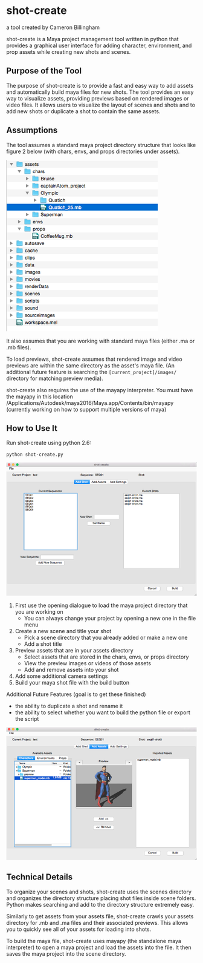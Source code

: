 # shot-create
a tool created by Cameron Billingham

shot-create is a Maya project management tool written in python that provides a graphical user interface for adding character, environment, and prop assets while creating new shots and scenes.

## Purpose of the Tool
The purpose of shot-create is to provide a fast and easy way to add assets and automatically build maya files for new shots. The tool provides an easy way to visualize assets, providing previews based on rendered images or video files. It allows users to visualize the layout of scenes and shots and to add new shots or duplicate a shot to contain the same assets.

## Assumptions
The tool assumes a standard maya project directory structure that looks like figure 2 below (with chars, envs, and props directories under assets).

![example-maya-project-directory](./images/shot-create-dir.png "figure 2: maya project directory")

It also assumes that you are working with standard maya files (either .ma or .mb files).

To load previews, shot-create assumes that rendered image and video previews are within the same directory as the asset's maya file. (An additional future feature is searching the `[current_project]/images/` directory for matching preview media).

shot-create also requires the use of the mayapy interpreter. You must have the mayapy in this location /Applications/Autodesk/maya2016/Maya.app/Contents/bin/mayapy (currently working on how to support multiple versions of maya)

## How to Use It
Run shot-create using python 2.6:

```
python shot-create.py
```

![shot-create-view](./images/shot-create.png "figure 1: shot-create screenshot")

1. First use the opening dialogue to load the maya project directory that you are working on
    * You can always change your project by opening a new one in the file menu
2. Create a new scene and title your shot
    * Pick a scene directory that you already added or make a new one
    * Add a shot title
3. Preview assets that are in your assets directory
    * Select assets that are stored in the chars, envs, or props directory
    * View the preview images or videos of those assets
    * Add and remove assets into your shot
4. Add some additional camera settings
5. Build your maya shot file with the build button

Additional Future Features (goal is to get these finished)
* the ability to duplicate a shot and rename it
* the ability to select whether you want to build the python file or export the script

![shot-create-addding-assets](./images/shot-create-assets.png "figure 1: shot-create adding assets")

## Technical Details
To organize your scenes and shots, shot-create uses the scenes directory and organizes the directory structure placing shot files inside scene folders. Python makes searching and add to the directory structure extremely easy.

Similarly to get assets from your assets file, shot-create crawls your assets directory for .mb and .ma files and their associated previews. This allows you to quickly see all of your assets for loading into shots.

To build the maya file, shot-create uses mayapy (the standalone maya interpreter) to open a maya project and load the assets into the file. It then saves the maya project into the scene directory.